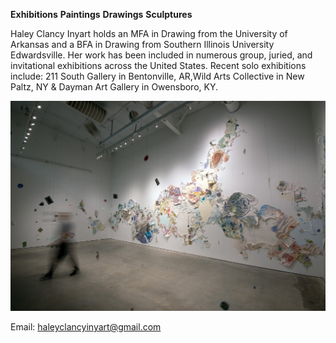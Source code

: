 

**Exhibitions**
**Paintings**
**Drawings**
**Sculptures**

Haley Clancy Inyart holds an MFA in Drawing from the University of Arkansas and a BFA in Drawing from Southern Illinois University Edwardsville. Her work has been included in numerous group, juried, and invitational exhibitions across the United States. Recent solo exhibitions include: 211 South Gallery in Bentonville, AR,Wild Arts Collective in New Paltz, NY & Dayman Art Gallery in Owensboro, KY.


![Alt Text](artwork11.jpg)


Email: [haleyclancyinyart@gmail.com](mailto:haleyclancyinyart@gmail.com)




 
